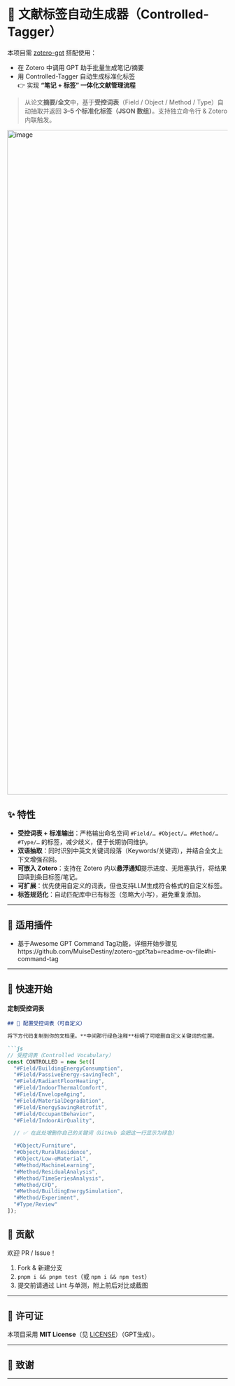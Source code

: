 # 🔖 文献标签自动生成器（Controlled-Tagger）

本项目需 [zotero-gpt](https://github.com/MuiseDestiny/zotero-gpt) 搭配使用：
- 在 Zotero 中调用 GPT 助手批量生成笔记/摘要  
- 用 Controlled-Tagger 自动生成标准化标签  
👉 实现 **“笔记 + 标签” 一体化文献管理流程**

> 从论文**摘要/全文**中，基于**受控词表**（Field / Object / Method / Type）自动抽取并返回 **3–5 个标准化标签（JSON 数组）**。支持独立命令行 & Zotero 内联触发。

<img width="2639" height="1517" alt="image" src="https://github.com/user-attachments/assets/d66829c6-df12-4c20-8cda-bd97e13dd7c3" />


## ✨ 特性

* **受控词表 + 标准输出**：严格输出命名空间 `#Field/… #Object/… #Method/… #Type/…` 的标签，减少歧义，便于长期协同维护。
* **双语抽取**：同时识别中英文关键词段落（Keywords/关键词），并结合全文上下文增强召回。
* **可嵌入 Zotero**：支持在 Zotero 内以**悬浮通知**提示进度、无阻塞执行，将结果回填到条目标签/笔记。
* **可扩展**：优先使用自定义的词表，但也支持LLM生成符合格式的自定义标签。
* **标签规范化**：自动匹配库中已有标签（忽略大小写），避免重复添加。
---

## 🧰 适用插件

* 基于Awesome GPT Command Tag功能，详细开始步骤见https://github.com/MuiseDestiny/zotero-gpt?tab=readme-ov-file#hi-command-tag

---

## 🚀 快速开始

#### 定制受控词表
```markdown
## 🔧 配置受控词表（可自定义）

将下方代码复制到你的文档里。**中间那行绿色注释**标明了可增删自定义关键词的位置。

```js
// 受控词表（Controlled Vocabulary）
const CONTROLLED = new Set([
  "#Field/BuildingEnergyConsumption",
  "#Field/PassiveEnergy-savingTech",
  "#Field/RadiantFloorHeating",
  "#Field/IndoorThermalComfort",
  "#Field/EnvelopeAging",
  "#Field/MaterialDegradation",
  "#Field/EnergySavingRetrofit",
  "#Field/OccupantBehavior",
  "#Field/IndoorAirQuality",

  // ✅ 在此处增删你自己的关键词（GitHub 会把这一行显示为绿色）

  "#Object/Furniture",
  "#Object/RuralResidence",
  "#Object/Low-eMaterial",
  "#Method/MachineLearning",
  "#Method/ResidualAnalysis",
  "#Method/TimeSeriesAnalysis",
  "#Method/CFD",
  "#Method/BuildingEnergySimulation",
  "#Method/Experiment",
  "#Type/Review"
]);

```
## 🤝 贡献

欢迎 PR / Issue！

1. Fork & 新建分支
2. `pnpm i && pnpm test`（或 `npm i && npm test`）
3. 提交前请通过 Lint 与单测，附上前后对比或截图

---

## 📜 许可证

本项目采用 **MIT License**（见 [LICENSE](./LICENSE)）（GPT生成）。

---

## 🙌 致谢


---
